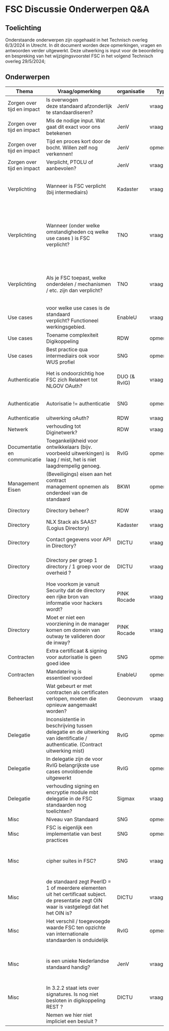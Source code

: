 # FSC Discussie Onderwerpen Q&A

## Toelichting
Onderstaande onderwerpen zijn opgehaald in het Technisch overleg 6/3/2024 in Utrecht. In dit document worden deze opmerkingen, vragen en antwoorden verder uitgewerkt. 
Deze uitwerking is input voor de beoordeling en bespreking van het wijzigingsvoorstel FSC in het volgend Technisch overleg 29/5/2024;


## Onderwerpen

| Thema                        | Vraag/opmerking                                              | organisatie  | Type      | Antwoord                                                     |
| ---------------------------- | ------------------------------------------------------------ | ------------ | --------- | ------------------------------------------------------------ |
| Zorgen over tijd en impact   | Is overwogen deze standaard afzonderlijk te standaardiseren? | JenV         | vraag     | Ja maar de samenhang en het toepassingsgebied met Digikoppeling REST is dermate groot dat deze 2 standaarden naast elkaar op de PTOLU lijst meer vragen en onduidelijkheid opleveren dan deze aanpak. |
| Zorgen over tijd en impact   | Mis de nodige input. Wat gaat dit exact voor ons betekenen   | JenV         | vraag     | Dit is verschillend en kunnen wij niet voor iedere organisatie bepalen |
| Zorgen over tijd en impact   | Tijd en proces kort door de bocht. Willen zelf nog verkennen! | JenV         | opmerking | In TO 6/3 is afgesproken meer tijd te nemen voor verkenning, en voorafgaand aan het volgend TO inzichten en impactanalyses te inventariseren |
| Zorgen over tijd en impact   | Verplicht, PTOLU of aanbevolen?                              | JenV         | vraag     | PTOLU, net als Digikoppeling                                 |
| Verplichting                 | Wanneer is FSC verplicht (bij intermediairs)                 | Kadaster     | vraag     | De insteek van deze change is dat FSC onderdeel wordt van het Digikoppeling REST profiel en daarmee ook onderdeel van de lijst verplichte standaarden van het Forum Standaardisatie. Uiteraard wordt de standaard niet direct verplicht na akkoord van het Forum maar zal er een tijdspad komen voor de inwerkingtreding. Dit tijdspad bepalen jullie als stakeholders. |
| Verplichting                 | Wanneer (onder welke omstandigheden cq welke use cases ) is FSC verplicht? | TNO          | vraag     | Zoals beschreven in de Digikoppeling architectuur is de scope 'G2G voor gesloten diensten' (https://gitdocumentatie.logius.nl/publicatie/dk/architectuur/#scope-van-digikoppeling). In uitgangspunt 3 staat dat dienstenaanbieders vrij zijn om zelf een digikoppeling profiel te kiezen. (https://gitdocumentatie.logius.nl/publicatie/dk/architectuur/#uitgangspunten).<br /> Kortom, FSC is nooit verplicht; digikoppeling is wel verplicht en als de dienstaanbieder kiest voor het REST API profiel dan is het de intentie dat daarmee FSC verplicht wordt. |
| Verplichting                 | Als je FSC toepast, welke onderdelen / mechanismen / etc. zijn dan verplicht? | TNO          | vraag     | Dit is na te lezen op: https://github.com/Logius-standaarden/Digikoppeling-Koppelvlakstandaard-REST-API/pull/27/files<br />Hierin is opgenomen:<br />1. [Core](https://commonground.gitlab.io/standards/fsc/core/draft-fsc-core-00.html) <br/>2. [Logging](https://commonground.gitlab.io/standards/fsc/logging/draft-fsc-logging-00.html)<br/>3. [Delegation](https://commonground.gitlab.io/standards/fsc/delegation/draft-fsc-delegation-00.html) |
| Use cases                    | voor welke use cases is de standaard verplicht? Functioneel werkingsgebied. | EnableU      | vraag     | Zie bovenstaande vraag van het kadaster "Wanneer is FSC verplicht (bij intermediairs)" |
| Use cases                    | Toename complexiteit Digikoppeling                           | RDW          | opmerking | ter info: de voorgestelde wijziging beperkt zich tot het Digikoppeling REST profiel |
| Use cases                    | Best practice qua intermediairs ook voor WUS profiel         | SNG          | opmerking | ter info: Dit is mogelijk maar niet in scope voor deze wijziging |
| Authenticatie                | Het is ondoorzichtig hoe FSC zich Relateert tot NLGOV OAuth? | DUO (& RvIG) | vraag     | NLGOV Oauth heeft een veel breder toepassingsgebied dan Digikoppeling (alle mogelijke personen en systemen tov organisaties naar organisaties) de standaarden zijn wat dat betreft complementair en FSC gebruikt ook OAuth2 technieken. |
| Authenticatie                | Autorisatie != authenticatie                                 | SNG          | opmerking | Ter info: <br />Autorisatie is in FSC altijd op basis van ee contract.<br />Authenticatie is in FSC altijd op basis van een PKIO certificaat |
| Authenticatie                | uitwerking oAuth?                                            | RDW          | vraag     |                                                              |
| Netwerk                      | verhouding tot Diginetwerk?                                  | RDW          | vraag     | De verhouding tot Diginetwerk verandert niet vanuit Digikoppeling. |
| Documentatie en communicatie | Toegankelijkheid voor ontwikkelaars (bijv. voorbeeld uitwerkingen) is laag / mist, het is niet laagdrempelig genoeg. | RvIG         | opmerking | -                                                            |
| Management Eisen             | (Beveiligings) eisen aan het contract management opnemen als onderdeel van de standaard | BKWI         | opmerking |                                                              |
| Directory                    | Directory beheer?                                            | RDW          | vraag     | een centrale directory voor de initialisatie van een eerste FSC overheids Netwerk wordt door Rinis opgezet |
| Directory                    | NLX Stack als SAAS? (Logius Directory)                       | Kadaster     | vraag     | een centrale directory voor de initialisatie van een eerste FSC overheids Netwerk wordt door Rinis opgezet |
| Directory                    | Contact gegevens voor API in Directory?                      | DICTU        | vraag     | Het is wenselijk om de contactgegevens voor de API op te nemen in de OAS (Open API Specification) en deze beschikbaar te maken op developer.overheid.nl |
| Directory                    | Directory per groep 1 directory / 1 groep voor de overheid ? | DICTU        | vraag     | Stichting Rinis heeft de opdracht om in ieder geval 1 directory te realiseren. We gaan er van uit dat dit voldoende is om een start te maken met FSC. Het opzetten van meer directory's voor specifieke domeinen en groepen is mogelijk en wenselijk als groeimodel. |
| Directory                    | Hoe voorkom je vanuit Security dat de directory een rijke bron van informatie voor hackers wordt? | PINK Rocade  | vraag     | De directory bevat alleen publiek toegankelijke informatie   |
| Directory                    | Moet er niet een voorziening in de manager komen om domein van outway te valideren door de inway? | PINK Rocade  | vraag     | Dit is impliciet af te leiden uit het PKIO Certificaat wat door de outway wordt gebruikt bij het aanvragen van een contract. |
| Contracten                   | Extra certificaat & signing voor autorisatie is geen goed idee | SNG          | opmerking | Mee eens                                                     |
| Contracten                   | Mandatering is essentieel voordeel                           | EnableU      | opmerking | Mee eens                                                     |
| Beheerlast                   | Wat gebeurt er met contracten als certificaten verlopen, moeten die opnieuw aangemaakt worden? | Geonovum     | vraag     | Als het certificaat wordt vernieuwd op basis van een CSR wat afkomstig is van dezelfde private key dan niet. Alleen voor een nieuwe private key is een nieuw contract noodzakelijk. |
| Delegatie                    | Inconsistentie in beschrijving tussen delegatie en de uitwerking van identificatie / authenticatie. (Contract uitwerking mist) | RvIG         | opmerking | We vragen het FSC team dit nog verder uit te werken en af te stemmen zodat dit voldoet aan de eisen en verwachtingen van RvIG. |
| Delegatie                    | In delegatie zijn de voor RvIG belangrijkste use cases onvoldoende uitgewerkt | RvIG         | opmerking | We vragen het FSC team dit nog verder uit te werken en af te stemmen zodat dit voldoet aan de eisen en verwachtingen van RvIG. |
| Delegatie                    | verhouding signing en encryptie module mbt delegatie in de FSC standaarden nog toelichten? | Sigmax       | vraag     | We vragen het FSC team dit nog verder toe te lichten in de standaard. |
| Misc                         | Niveau van Standaard                                         | SNG          | opmerking | We vragen het FSC team dit nog verder toe te lichten in de standaard. |
| Misc                         | FSC is eigenlijk een implementatie van best practices        | SNG          | opmerking | Veel profielen die wij beheren zijn deels een formalisering van rfc's en of best practices. Door deze als standaard voor de overheid vast te stellen en de besluiten te formaliseren dragen we bij aan interoperabiliteit en eenduidigheid. |
| Misc                         | cipher suites in FSC?                                        | SNG          | vraag     | We vragen het FSC team dit nog verder toe te lichten in de standaard.<br /> Verder dient het Digikoppeling REST profiel te voldoen aan de Digikoppeling beveiligingsstandaarden en voorschriften ( https://logius-standaarden.github.io/Digikoppeling-Beveiligingsstandaarden-en-voorschriften/) |
| Misc                         | de standaard zegt PeerID = 1 of meerdere elementen uit het certificaat subject. de presentatie zegt OIN waar is vastgelegd dat het het OIN is? | DICTU        | vraag     | Dit staat in de RFC: https://github.com/Logius-standaarden/Digikoppeling-Koppelvlakstandaard-REST-API/pull/27/files |
| Misc                         | Het verschil / toegevoegde waarde FSC ten opzichte van internationale standaarden is onduidelijk | RvIG         | opmerking | We vragen het FSC team dit nog verder toe te lichten in de standaard. |
| Misc                         | is een unieke Nederlandse standaard handig?                  | JenV         | vraag     | Zie het meer als een nederlandse invulling van het toepassen van een combinatie van internationale standaarden. We doen fundamenteel niets nieuws. Wat wel fundamenteel uniek is is de wijze van contracteren van diensten tussen overheden en het delegeren van contracten. Dit komt mede voort uit onze unieke nederlandse cultuur van samenwerking tussen overheden. daarom is deze unieke nederlandse standaardisering ook handig. |
| Misc                         | In 3.2.2 staat iets over signatures. Is nog niet besloten in digikoppeling REST ? | DICTU        | vraag     | Klopt, We vragen het FSC team dit nog verder toe te lichten in de standaard. |
|                              | Nemen we hier niet impliciet een besluit ?                   |              |           | Nee, wij adviseren                                           |

